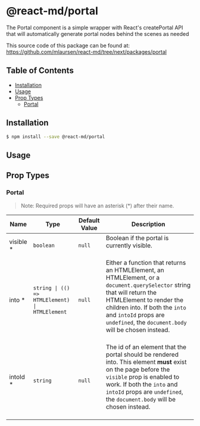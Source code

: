 # @react-md/portal
The Portal component is a simple wrapper with React's createPortal API that will automatically generate portal nodes behind the scenes as needed

This source code of this package can be found at: https://github.com/mlaursen/react-md/tree/next/packages/portal

<!-- TOC_START -->
## Table of Contents
- [Installation](#installation)
- [Usage](#usage)
- [Prop Types](#prop-types)
  * [Portal](#portal)
<!-- TOC_END -->

## Installation
```sh
$ npm install --save @react-md/portal
```

## Usage
<!-- PROPS_START -->
## Prop Types
### Portal


> Note: Required props will have an asterisk (*) after their name.

<table>
<thead>
<tr>
<th>Name</th>
<th>Type</th>
<th>Default Value</th>
<th>Description</th>
</tr>
</thead>
<tbody>
<tr>
<td>visible *</td>
<td><code>boolean</code></td>
<td><code>null</code></td>
<td>
Boolean if the portal is currently visible.
<br /><br />
</td>
</tr>
<tr>
<td>into *</td>
<td><code>string | (() => HTMLElement) | HTMLElement</code></td>
<td><code>null</code></td>
<td>
Either a function that returns an HTMLElement, an HTMLElement, or a <code>document.querySelector</code> string
that will return the HTMLElement to render the children into. If both the <code>into</code> and <code>intoId</code> props
are <code>undefined</code>, the <code>document.body</code> will be chosen instead.
<br /><br />
</td>
</tr>
<tr>
<td>intoId *</td>
<td><code>string</code></td>
<td><code>null</code></td>
<td>
The id of an element that the portal should be rendered into. This element <b>must</b> exist on the page
before the <code>visible</code> prop is enabled to work. If both the <code>into</code> and <code>intoId</code> props are <code>undefined</code>,
the <code>document.body</code> will be chosen instead.
<br /><br />
</td>
</tr>
</tbody>
</table>


<!-- PROPS_END -->


